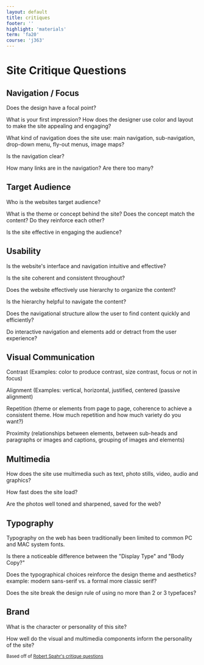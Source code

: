 ```yaml
---
layout: default
title: critiques
footer: ''
highlight: 'materials'
term: 'fa20'
course: 'j363'
---
```


# Site Critique Questions

## Navigation / Focus

Does the design have a focal point?

What is your first impression? How does the designer use color and layout to make the site appealing and engaging?

What kind of navigation does the site use: main navigation, sub-navigation, drop-down menu, fly-out menus, image maps?

Is the navigation clear?

How many links are in the navigation? Are there too many?



## Target Audience

Who is the websites target audience?

What is the theme or concept behind the site?
Does the concept match the content? Do they reinforce each other?

Is the site effective in engaging the audience?



## Usability

Is the website's interface and navigation intuitive and effective?

Is the site coherent and consistent throughout?

Does the website effectively use hierarchy to organize the content?

Is the hierarchy helpful to navigate the content?

Does the navigational structure allow the user to find content quickly and efficiently?

Do interactive navigation and elements add or detract from the user experience?



## Visual Communication

Contrast (Examples: color to produce contrast, size contrast, focus or not in focus)

Alignment (Examples: vertical, horizontal, justified, centered (passive alignment)

Repetition (theme or elements from page to page, coherence to achieve a consistent theme. How much repetition and how much variety do you want?)

Proximity (relationships between elements, between sub-heads and paragraphs or images and captions, grouping of images and elements)



## Multimedia

How does the site use multimedia such as text, photo stills, video, audio and graphics?

How fast does the site load?

Are the photos well toned and sharpened, saved for the web?



## Typography

Typography on the web has been traditionally been limited to common PC and MAC system fonts.

Is there a noticeable difference between the "Display Type" and "Body Copy?"

Does the typographical choices reinforce the design theme and aesthetics? example: modern sans-serif vs. a formal more classic serif?

Does the site break the design rule of using no more than 2 or 3 typefaces?

## Brand
What is the character or personality of this site?

How well do the visual and multimedia components inform the personality of the site?


<small>Based off of [Robert Spahr's critique questions](http://www.robertspahr.com/teaching/nmp/crit.html)</small>